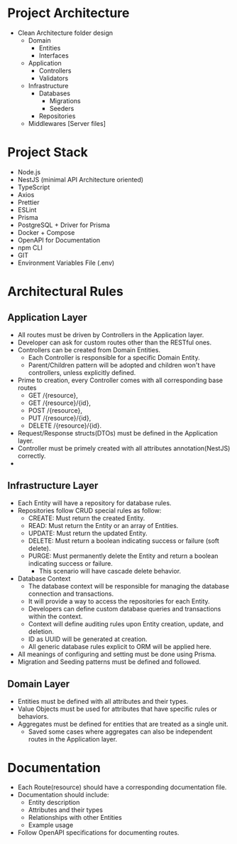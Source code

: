 # Project Architecture
- Clean Architecture folder design
    - Domain
        - Entities
        - Interfaces
    - Application
        - Controllers
        - Validators
    - Infrastructure
        - Databases
            - Migrations
            - Seeders
        - Repositories
    - Middlewares
    [Server files]

# Project Stack
- Node.js
- NestJS (minimal API Architecture oriented)
- TypeScript
- Axios
- Prettier
- ESLint
- Prisma
- PostgreSQL + Driver for Prisma
- Docker + Compose
- OpenAPI for Documentation
- npm CLI
- GIT
- Environment Variables File (.env)

# Architectural Rules
## Application Layer
- All routes must be driven by Controllers in the Application layer.
- Developer can ask for custom routes other than the RESTful ones.
- Controllers can be created from Domain Entities.
    - Each Controller is responsible for a specific Domain Entity.
    - Parent/Children pattern will be adopted and children won't have controllers, unless explicitly defined.
- Prime to creation, every Controller comes with all corresponding base routes
    - GET /{resource},
    - GET /{resource}/{id},
    - POST /{resource},
    - PUT /{resource}/{id},
    - DELETE /{resource}/{id}.
- Request/Response structs(DTOs) must be defined in the Application layer.
- Controller must be primely created with all attributes annotation(NestJS) correctly.
- 

## Infrastructure Layer
- Each Entity will have a repository for database rules.
- Repositories follow CRUD special rules as follow:
    - CREATE: Must return the created Entity.
    - READ: Must return the Entity or an array of Entities.
    - UPDATE: Must return the updated Entity.
    - DELETE: Must return a boolean indicating success or failure (soft delete).
    - PURGE: Must permanently delete the Entity and return a boolean indicating success or failure.
        - This scenario will have cascade delete behavior.
- Database Context
    - The database context will be responsible for managing the database connection and transactions.
    - It will provide a way to access the repositories for each Entity.
    - Developers can define custom database queries and transactions within the context.
    - Context will define auditing rules upon Entity creation, update, and deletion.
    - ID as UUID will be generated at creation.
    - All generic database rules explicit to ORM will be applied here.
- All meanings of configuring and setting must be done using Prisma.
- Migration and Seeding patterns must be defined and followed.

## Domain Layer
- Entities must be defined with all attributes and their types.
- Value Objects must be used for attributes that have specific rules or behaviors.
- Aggregates must be defined for entities that are treated as a single unit.
    - Saved some cases where aggregates can also be independent routes in the Application layer.

# Documentation
- Each Route(resource) should have a corresponding documentation file.
- Documentation should include:
    - Entity description
    - Attributes and their types
    - Relationships with other Entities
    - Example usage
- Follow OpenAPI specifications for documenting routes.